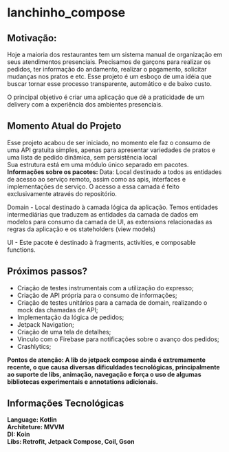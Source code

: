 # lanchinho_compose
## Motivação:
Hoje a maioria dos restaurantes tem um sistema manual de organização em seus atendimentos presenciais. Precisamos de garçons para realizar os pedidos, 
ter informação do andamento, realizar o pagamento, solicitar mudanças nos pratos e etc.
Esse projeto é um esboço de uma idéia que buscar tornar esse processo transparente, automático e de baixo custo.

O principal objetivo é criar uma aplicação que dê a praticidade de um delivery com a experiência dos ambientes presenciais.


## Momento Atual do Projeto <br/>
Esse projeto acabou de ser iniciado, no momento ele faz o consumo de uma API gratuita simples, apenas para apresentar variedades de pratos e uma lista de pedido dinâmica, sem persistência local <br/>
Sua estrutura está em uma módulo único separado em pacotes.  <br/>
<b> Informações sobre os pacotes: </b>
Data: Local destinado a todos as entidades de acesso ao serviço remoto, assim como as apis, interfaces e implementações de serviço. O acesso a essa camada é feito exclusivamente através do repositório.<br/>

Domain - Local destinado à camada lógica da aplicação. 
Temos entidades intermediárias que traduzem as entidades da camada de dados em modelos para consumo da camada de UI, as extensions  relacionadas as regras da aplicação e os stateholders (view models) <br/>

UI - Este pacote é destinado à fragments, activities, e composable functions.<br/>


## Próximos passos? <br/>
- Criação de testes instrumentais com a utilização do expresso;<br/>
- Criação de API própria para o consumo de informações;<br/>
- Criação de testes unitários para a camada de domain, realizando o mock das chamadas de API;<br/>
- Implementação da lógica de pedidos;<br/>
- Jetpack Navigation;<br/>
- Criação de uma tela de detalhes;<br/>
- Vinculo com o Firebase para notificações sobre o avanço dos pedidos;<br/>
- Crashlytics;<br/>


<b> Pontos de atenção: <b/>
A lib do jetpack compose ainda é extremamente recente, o que causa diversas dificuldades tecnológicas, principalmente ao suporte de libs, animação, navegação e força o uso de algumas bibliotecas experimentais e annotations adicionais.


## Informações Tecnológicas
Language: Kotlin <br/>
Architeture: MVVM <br/>
DI: Koin <br/>
Libs: Retrofit, Jetpack Compose, Coil, Gson <br/>

